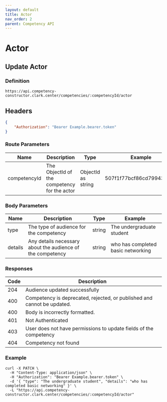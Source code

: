 ```yaml
---
layout: default
title: Actor
nav_order: 2
parent: Competency API
---
```

# Actor
## Update Actor

### Definition
```http
https://api.competency-constructor.clark.center/competencies/:competencyId/actor
```

## Headers
```json
{
    "Authorization": "Bearer Example.bearer.token"
}
```

### Route Parameters
| Name | Description | Type | Example |
| ----------- | ----------- | ----------- | ----------- |
| competencyId | The ObjectId of the competency for the actor | ObjectId as string | 507f1f77bcf86cd799439011 |


### Body Parameters

| Name | Description | Type | Example |
| ----------- | ----------- | ----------- | ----------- |
| type | The type of audience for the competency | string | The undergraduate student |
| details | Any details necessary about the audience of the competency | string | who has completed basic networking |

### Responses

| Code | Description |
| ----------- | ----------- |
| 204 | Audience updated successfully |
| 400 | Competency is deprecated, rejected, or published and cannot be updated. |
| 400 | Body is incorrectly formatted. |
| 401 | Not Authenticated  |
| 403 | User does not have permissions to update fields of the competency |
| 404 | Competency not found |

### Example

```
curl -X PATCH \
  -H "Content-Type: application/json" \
  -H "Authorization": "Bearer Example.bearer.token" \
  -d '{ "type": "The undergraduate student", "details": "who has completed basic networking" }' \
  -L "https://api.competency-constructor.clark.center/competencies/:competencyId/actor"
```

